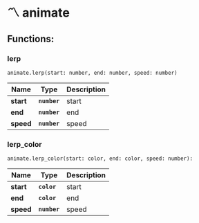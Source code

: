 # 〽 animate

## Functions:

### lerp

`animate.lerp(start: number, end: number, speed: number)`

| Name      | Type         | Description |
| --------- | ------------ | ----------- |
| **start** | **`number`** | start       |
| **end**   | **`number`** | end         |
| **speed** | **`number`** | speed       |

### lerp\_color

`animate.lerp_color(start: color, end: color, speed: number):`

| Name      | Type         | Description |
| --------- | ------------ | ----------- |
| **start** | **`color`**  | start       |
| **end**   | **`color`**  | end         |
| **speed** | **`number`** | speed       |
